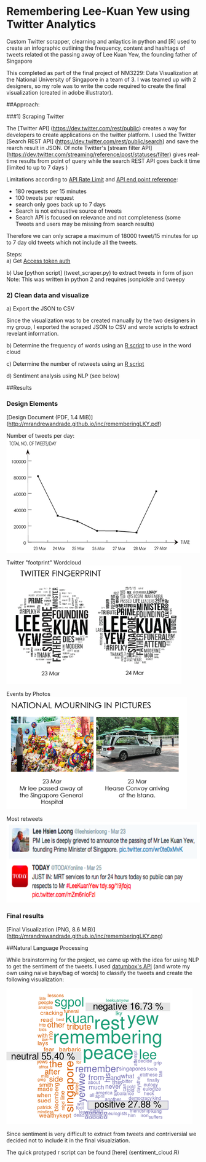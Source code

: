 # Remembering Lee-Kuan Yew using Twitter Analytics
Custom Twitter scrapper, clearning and anlaytics in python and [R] used to create an infographic outlining the frequency, content and hashtags of tweets related ot the passing away of Lee Kuan Yew, the founding father of Singapore

This completed as part of the final project of NM3229: Data Visualization at the National University of Singapore in a team of 3. I was teamed up with 2 designers, so my role was to write the code required to create the final visualization (created in adobe illustrator).    

##Approach:

###1) Scraping Twitter

The [Twitter API] (https://dev.twitter.com/rest/public)  creates a way for developers to create applications on the twitter platform.  I used the Twitter [Search REST API] (https://dev.twitter.com/rest/public/search) and save the rearch result in JSON.  Of note Twitter's [stream filter API] (https://dev.twitter.com/streaming/reference/post/statuses/filter) gives real-time results from point of query while the search REST API goes back it time (limited to up to 7 days )     

Limitations according to [API Rate Limit](https://dev.twitter.com/oauth/overview/application-owner-access-tokens) and [API end point reference](https://dev.twitter.com/rest/reference/get/search/tweets):    

- 180 requests per 15 minutes    
- 100 tweets per request    
- search only goes back up to 7 days    
- Search is not exhaustive source of tweets    
- Search API is focused on relevance and not completeness (some Tweets and users may be missing from search results)      

Therefore we can only scrape a maximum of 18000 tweet/15 minutes for up to 7 day old tweets which not include all the tweets.    

Steps:    
a) Get [Access token auth](https://dev.twitter.com/oauth/overview/application-owner-access-tokens)    

b) Use [python script] (tweet_scraper.py) to extract tweets in form of json    
Note: This was written in python 2 and requires jsonpickle and tweepy    

### 2) Clean data and visualize

a) Export the JSON to CSV

Since the visualization was to be created manually by the two designers in my group, I exported the scraped JSON to CSV and wrote scripts to extract revelant information.    

b) Determine the frequency of words using an [R script](find_word_frequency.R) to use in the word cloud

c) Determine the number of retweets using an [R script](number_retweets.R)

d) Sentiment analysis using NLP (see below)

##Results

### Design Elements

[Design Document (PDF, 1.4 MiB)] (http://mrandrewandrade.github.io/inc/rememberingLKY.pdf)


Number of tweets per day:     
![alt text](img/num_daily_tweets.png)

Twitter "footprint" Wordcloud     
![alt_text](img/twitter_footprint.png)

Events by Photos    
![alt_text](img/event_photos.png)

Most retweets
![alt_text](img/most_retweeted.png)

### Final results


[Final Visualization (PNG, 8.6 MiB)] (http://mrandrewandrade.github.io/inc/rememberingLKY.png)      



##Natural Language Processing

While brainstorming for the project, we came up with the idea for using NLP to get the sentiment of the tweets.  I used [datumbox's API]( http://www.datumbox.com/) (and wrote my own using naive bays/bag of words) to classify the tweets and create the following visualization:

![alt_text](img/sentiment_diagram.png)     

Since sentiment is very difficult to extract from tweets and contriversial we decided not to include it in the final visualziation.   

The quick protyped r script can be found [here] (sentiment_cloud.R)
